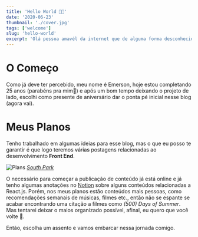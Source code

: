 ```yaml
---
title: 'Hello World 👨‍🚀'
date: '2020-06-23'
thumbnail: './cover.jpg'
tags: ['welcome']
slug: 'hello-world'
excerpt: 'Olá pessoa amavél da internet que de alguma forma desconhecida chegou até aqui, seja muito bem vindo (a)!'
---
```


# O Começo

Como já deve ter percebido, meu nome é Emerson, hoje estou completando 25 anos (parabéns pra mim🎉) e após um bom tempo deixando o projeto de lado, escolhi como presente de aniversário dar o ponta pé inicial nesse blog (agora vai).

# Meus Planos

Tenho trabalhado em algumas ideias para esse blog, mas o que eu posso te garantir é que logo teremos ~~várias~~ postagens relacionadas ao desenvolvimento **Front End**.

![Plans](https://media.giphy.com/media/26ufhYjBs6C4Q5SJG/giphy.gif)
*[South Park](https://pt.wikipedia.org/wiki/South_Park)*

O necessário para começar a publicação de conteúdo já está online e já tenho algumas anotações no [Notion](https://www.notion.so/) sobre alguns conteúdos relacionadas a React.js. Porém, nos meus planos estão conteúdos mais pessoas, como recomendações semanais de músicas, filmes etc., então não se espante se acabar encontrando uma citação a filmes como _(500) Days of Summer_. Mas tentarei deixar o maios organizado possível, afinal, eu quero que você volte 🙂.

Então, escolha um assento e vamos embarcar nessa jornada comigo.

